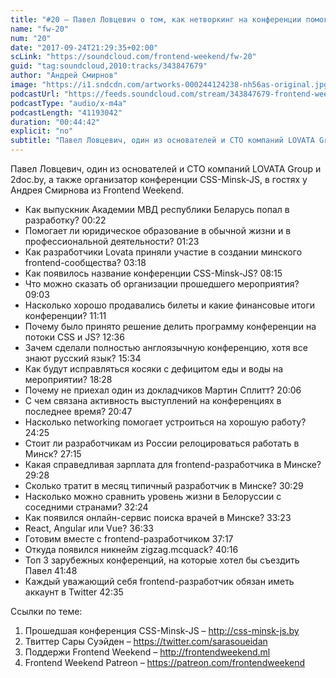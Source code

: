 ```yaml
---
title: "#20 – Павел Ловцевич о том, как нетворкинг на конференции помогает переехать за рубеж"
name: "fw-20"
num: "20"
date: "2017-09-24T21:29:35+02:00"
scLink: "https://soundcloud.com/frontend-weekend/fw-20"
guid: "tag:soundcloud,2010:tracks/343847679"
author: "Андрей Смирнов"
image: "https://i1.sndcdn.com/artworks-000244124238-nh56as-original.jpg"
podcastUrl: "https://feeds.soundcloud.com/stream/343847679-frontend-weekend-fw-20.m4a"
podcastType: "audio/x-m4a"
podcastLength: "41193042"
duration: "00:44:42"
explicit: "no"
subtitle: "Павел Ловцевич, один из основателей и CTO компаний LOVATA Group и 2doc.by, а также организатор конференции CSS-Minsk-JS, в гостях у Андрея Смирнова из Frontend Weekend."
---
```

Павел Ловцевич, один из основателей и CTO компаний LOVATA Group и 2doc.by, а также организатор конференции CSS-Minsk-JS, в гостях у Андрея Смирнова из Frontend Weekend.

- Как выпускник Академии МВД республики Беларусь попал в разработку? 00:22
- Помогает ли юридическое образование в обычной жизни и в профессиональной деятельности? 01:23
- Как разработчики Lovata приняли участие в создании минского frontend-сообщества? 03:18
- Как появилось название конференции CSS-Minsk-JS? 08:15
- Что можно сказать об организации прошедшего мероприятия? 09:03
- Насколько хорошо продавались билеты и какие финансовые итоги конференции? 11:11
- Почему было принято решение делить программу конференции на потоки CSS и JS? 12:36
- Зачем сделали полностью англоязычную конференцию, хотя все знают русский язык? 15:34
- Как будут исправляться косяки с дефицитом еды и воды на мероприятии? 18:28
- Почему не приехал один из докладчиков Мартин Сплитт? 20:06
- С чем связана активность выступлений на конференциях в последнее время? 20:47
- Насколько networking помогает устроиться на хорошую работу? 24:25
- Стоит ли разработчикам из России релоцироваться работать в Минск? 27:15
- Какая справедливая зарплата для frontend-разработчика в Минске? 29:28
- Сколько тратит в месяц типичный разработчик в Минске? 30:29
- Насколько можно сравнить уровень жизни в Белоруссии с соседними странами? 32:24
- Как появился онлайн-сервис поиска врачей в Минске? 33:23
- React, Angular или Vue? 36:33
- Готовим вместе с frontend-разработчиком 37:17
- Откуда появился никнейм zigzag.mcquack? 40:16
- Топ 3 зарубежных конференций, на которые хотел бы съездить Павел 41:48
- Каждый уважающий себя frontend-разработчик обязан иметь аккаунт в Twitter 42:35

Ссылки по теме:
1) Прошедшая конференция CSS-Minsk-JS – http://css-minsk-js.by
2) Твиттер Сары Суэйден – https://twitter.com/sarasoueidan
3) Поддержи Frontend Weekend – http://frontendweekend.ml
4) Frontend Weekend Patreon – https://patreon.com/frontendweekend